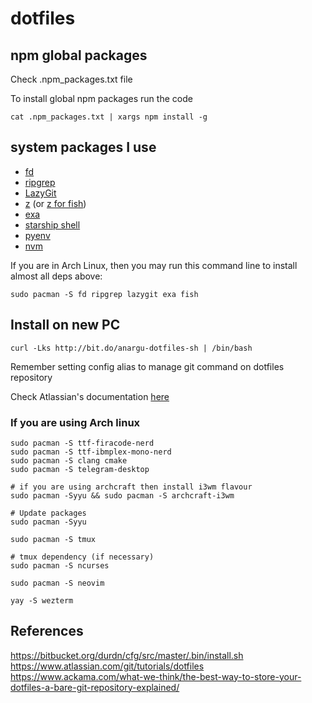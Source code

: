 # dotfiles

## npm global packages

Check .npm_packages.txt file

To install global npm packages run the code

    cat .npm_packages.txt | xargs npm install -g

## system packages I use


- [fd](https://github.com/sharkdp/fd#installation) 
- [ripgrep](https://github.com/BurntSushi/ripgrep#installation)
- [LazyGit](https://github.com/jesseduffield/lazygit)
- [z](https://github.com/rupa/z) (or [z for fish](https://github.com/jethrokuan/z))
- [exa](https://the.exa.website)
- [starship shell](https://starship.rs/guide/#%F0%9F%9A%80-installation)
- [pyenv](https://github.com/pyenv/pyenv#automatic-installer)
- [nvm](https://github.com/nvm-sh/nvm#install--update-script)

If you are in Arch Linux, then you may run this command line to install almost all deps above:

    sudo pacman -S fd ripgrep lazygit exa fish

## Install on new PC

    curl -Lks http://bit.do/anargu-dotfiles-sh | /bin/bash


Remember setting config alias to manage git command on dotfiles repository

Check Atlassian's documentation [here](https://www.atlassian.com/git/tutorials/dotfiles)

### If you are using Arch linux

    sudo pacman -S ttf-firacode-nerd
    sudo pacman -S ttf-ibmplex-mono-nerd
    sudo pacman -S clang cmake
    sudo pacman -S telegram-desktop

    # if you are using archcraft then install i3wm flavour
    sudo pacman -Syyu && sudo pacman -S archcraft-i3wm

    # Update packages
    sudo pacman -Syyu
    
    sudo pacman -S tmux

    # tmux dependency (if necessary)
    sudo pacman -S ncurses

    sudo pacman -S neovim

    yay -S wezterm


## References

https://bitbucket.org/durdn/cfg/src/master/.bin/install.sh
https://www.atlassian.com/git/tutorials/dotfiles
https://www.ackama.com/what-we-think/the-best-way-to-store-your-dotfiles-a-bare-git-repository-explained/


